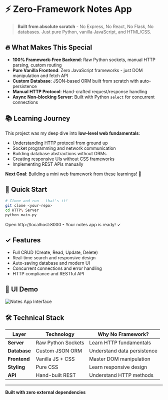# ⚡ Zero-Framework Notes App

> **Built from absolute scratch** - No Express, No React, No Flask, No databases. Just pure Python, vanilla JavaScript, and HTML/CSS.

## 🔥 What Makes This Special

- **100% Framework-Free Backend**: Raw Python sockets, manual HTTP parsing, custom routing
- **Pure Vanilla Frontend**: Zero JavaScript frameworks - just DOM manipulation and fetch API
- **Custom Database**: JSON-based ORM built from scratch with auto-persistence
- **Manual HTTP Protocol**: Hand-crafted request/response handling
- **Async Non-blocking Server**: Built with Python `select` for concurrent connections

## 📚 Learning Journey

This project was my deep dive into **low-level web fundamentals**:
- Understanding HTTP protocol from ground up
- Socket programming and network communication
- Building database abstractions without ORMs
- Creating responsive UIs without CSS frameworks
- Implementing REST APIs manually

**Next Goal**: Building a mini web framework from these learnings! 🎯

## 🚀 Quick Start

```bash
# Clone and run - that's it!
git clone <your-repo>
cd HTTP\ Server
python main.py
```

Open http://localhost:8000 - Your notes app is ready! ✓


## ✓ Features
- Full CRUD (Create, Read, Update, Delete)
- Real-time search and responsive design
- Auto-saving database and modern UI
- Concurrent connections and error handling
- HTTP compliance and RESTful API

## 📸 UI Demo

![Notes App Interface](demo.gif)


## 🛠 Technical Stack

| Layer | Technology | Why No Framework? |
|-------|------------|-------------------|
| **Server** | Raw Python Sockets | Learn HTTP fundamentals |
| **Database** | Custom JSON ORM | Understand data persistence |
| **Frontend** | Vanilla JS + CSS | Master DOM manipulation |
| **Styling** | Pure CSS | Learn responsive design |
| **API** | Hand-built REST | Understand HTTP methods |


---

**Built with zero external dependencies**


